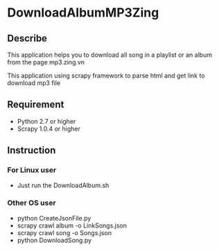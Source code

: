 DownloadAlbumMP3Zing
================================
## Describe
This application helps you to download all song in a playlist or an album from the page mp3.zing.vn

This application using scrapy framework to parse html and get link to download mp3 file

## Requirement
- Python 2.7 or higher
- Scrapy 1.0.4 or higher

## Instruction
### For Linux user
- Just run the DownloadAlbum.sh

### Other OS user
- python CreateJsonFile.py
- scrapy crawl album -o LinkSongs.json
- scrapy crawl song -o Songs.json
- python DownloadSong.py
